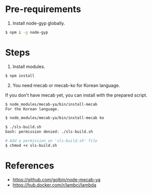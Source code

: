 # Pre-requirements


1. Install node-gyp globally.
```bash
$ npm i -g node-gyp
```

# Steps

1. Install modules.
```bash
$ npm install
```

2. You need mecab or mecab-ko for Korean language.

If you don't have mecab yet, you can install with the prepared script.

```bash
$ node_modules/mecab-ya/bin/install-mecab
For the Korean language.

$ node_modules/mecab-ya/bin/install-mecab ko
```

<!-- 2. Re-build using docker image "lambci/lambda:build-nodejs8.10". [reference](https://hub.docker.com/r/lambci/lambda) -->

```bash
$ ./sls-build.sh 
bash: permission denied: ./sls-build.sh

# Add a permission on 'sls-build.sh' file
$ chmod +x sls-build.sh 
```

<!-- 
lambci로 mecab을 빌드하면 로컬에서 돌아가지 않는다.
또한, 로컬에서 빌드한 것은 lambci에서 돌아가지 않는다.
 -->

# References

- https://github.com/golbin/node-mecab-ya
- https://hub.docker.com/r/lambci/lambda